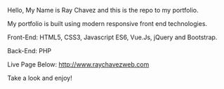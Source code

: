 Hello, My Name is Ray Chavez and this is the repo to my portfolio.

My portfolio is built using modern responsive front end technologies.

Front-End:
HTML5, CSS3, Javascript ES6, Vue.Js, jQuery and Bootstrap.

Back-End:
PHP

Live Page Below:
http://www.raychavezweb.com

Take a look and enjoy!